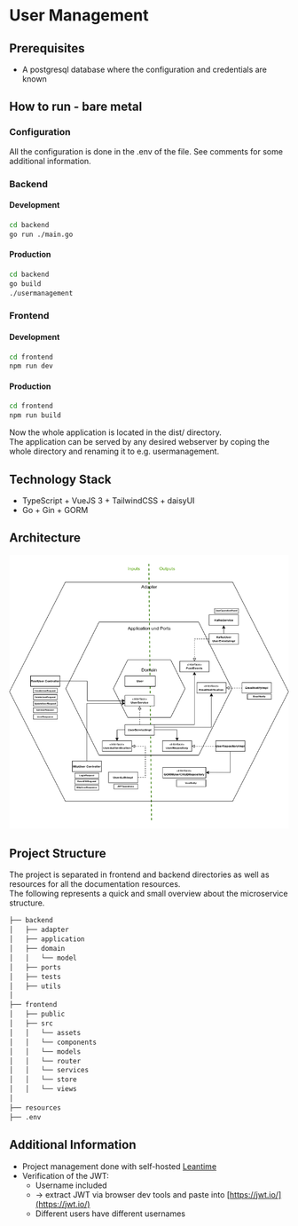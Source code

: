 # User Management

## Prerequisites
* A postgresql database where the configuration and credentials are known

## How to run - bare metal

### Configuration
All the configuration is done in the .env of the file. See comments for some additional information.

### Backend
#### Development
```bash
cd backend
go run ./main.go
```
#### Production
```bash
cd backend
go build
./usermanagement
```
### Frontend
#### Development
```bash
cd frontend
npm run dev
```
#### Production
```bash
cd frontend
npm run build
```
Now the whole application is located in the dist/ directory.<br>
The application can be served by any desired webserver by coping the whole directory and renaming it to e.g. usermanagement. 

## Technology Stack
* TypeScript + VueJS 3 + TailwindCSS + daisyUI 
* Go + Gin + GORM

## Architecture
![architecture](./resources/usermangement_architecture.png?raw=true "Usermanagement Architecture")

## Project Structure
The project is separated in frontend and backend directories as well as resources for all the documentation resources.<br>
The following represents a quick and small overview about the microservice structure.
```bash
├── backend
│   ├── adapter
│   ├── application
│   ├── domain
│   │   └── model
│   ├── ports
│   ├── tests
│   ├── utils
│ 
├── frontend
│   ├── public
│   ├── src
│   │   └── assets
│   │   └── components
│   │   └── models
│   │   └── router
│   │   └── services
│   │   └── store
│   │   └── views
│ 
├── resources
├── .env
```

## Additional Information
* Project management done with self-hosted [Leantime](https://github.com/Leantime/leantime)
* Verification of the JWT: 
  * Username included 
  * -> extract JWT via browser dev tools and paste into [https://jwt.io/](https://jwt.io/)
  * Different users have different usernames